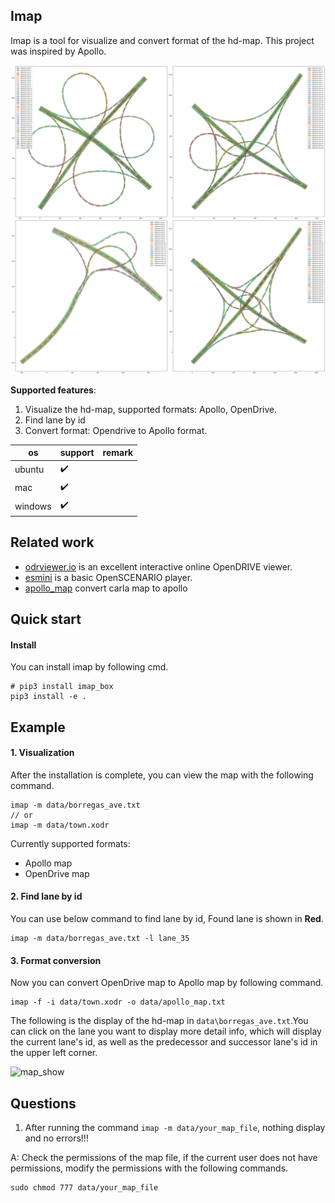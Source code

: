 ## Imap
Imap is a tool for visualize and convert format of the hd-map. This project was inspired by Apollo.

![example](doc/img/example.png)

**Supported features**:
1. Visualize the hd-map, supported formats: Apollo, OpenDrive.
2. Find lane by id
3. Convert format: Opendrive to Apollo format.

| os      | support                 | remark |
|---------|-------------------------|--------|
| ubuntu  | :heavy_check_mark:      |        |
| mac     | :heavy_check_mark:      |        |
| windows | :heavy_check_mark:      |        |

## Related work
- [odrviewer.io](https://odrviewer.io/) is an excellent interactive online OpenDRIVE viewer.
- [esmini](https://github.com/esmini/esmini) is a basic OpenSCENARIO player.
- [apollo_map](https://github.com/Flycars/apollo_map) convert carla map to apollo

## Quick start

#### Install
You can install imap by following cmd.
```
# pip3 install imap_box
pip3 install -e .
```

## Example
#### 1. Visualization
After the installation is complete, you can view the map with the following command.
```
imap -m data/borregas_ave.txt
// or
imap -m data/town.xodr
```
Currently supported formats:
* Apollo map
* OpenDrive map

#### 2. Find lane by id
You can use below command to find lane by id, Found lane is shown in **Red**.
```
imap -m data/borregas_ave.txt -l lane_35
```

#### 3. Format conversion
Now you can convert OpenDrive map to Apollo map by following command.
```
imap -f -i data/town.xodr -o data/apollo_map.txt
```

The following is the display of the hd-map in `data\borregas_ave.txt`.You can click on the lane you want to display more detail info, which will display the current lane's id, as well as the predecessor and successor lane's id in the upper left corner.

![map_show](doc/img/map_show.jpg)


## Questions
1. After running the command `imap -m data/your_map_file`, nothing display and no errors!!!

A: Check the permissions of the map file, if the current user does not have permissions, modify the permissions with the following commands.
```
sudo chmod 777 data/your_map_file
```
